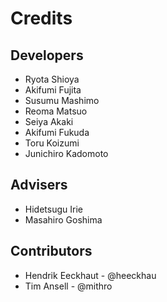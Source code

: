 # Credits

## Developers

* Ryota Shioya
* Akifumi Fujita
* Susumu Mashimo
* Reoma Matsuo
* Seiya Akaki
* Akifumi Fukuda
* Toru Koizumi
* Junichiro Kadomoto


## Advisers

* Hidetsugu Irie
* Masahiro Goshima


## Contributors

* Hendrik Eeckhaut - @heeckhau
* Tim Ansell - @mithro



